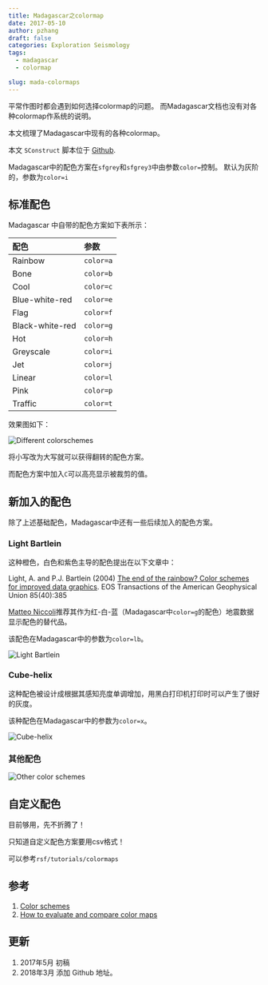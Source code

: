 ```yaml
---
title: Madagascar之colormap
date: 2017-05-10
author: pzhang
draft: false
categories: Exploration Seismology
tags:
  - madagascar
  - colormap

slug: mada-colormaps
---
```



平常作图时都会遇到如何选择colormap的问题。
而Madagascar文档也没有对各种colormap作系统的说明。

本文梳理了Madagascar中现有的各种colormap。

本文 `SConstruct` 脚本位于 [Github](https://github.com/whu-pzhang/Mada/tree/master/colormap).

<!--more-->

Madagascar中的配色方案在`sfgrey`和`sfgrey3`中由参数`color=`控制。
默认为灰阶的，参数为`color=i`

## 标准配色

Madagascar 中自带的配色方案如下表所示：

| 配色            | 参数      |
|:----------------|:----------|
| Rainbow         | `color=a` |
| Bone            | `color=b` |
| Cool            | `color=c` |
| Blue-white-red  | `color=e` |
| Flag            | `color=f` |
| Black-white-red | `color=g` |
| Hot             | `color=h` |
| Greyscale       | `color=i` |
| Jet             | `color=j` |
| Linear          | `color=l` |
| Pink            | `color=p` |
| Traffic         | `color=t` |


效果图如下：

![Different colorschemes](http://opq72e2wz.bkt.clouddn.com/mona.jpg)


将小写改为大写就可以获得翻转的配色方案。

而配色方案中加入`C`可以高亮显示被裁剪的值。

## 新加入的配色

除了上述基础配色，Madagascar中还有一些后续加入的配色方案。

### Light Bartlein

这种橙色，白色和紫色主导的配色提出在以下文章中：

Light, A. and P.J. Bartlein (2004) [The end of the rainbow? Color schemes for improved data graphics](http://geog.uoregon.edu/datagraphics/EOS/). EOS Transactions of the American Geophysical Union 85(40):385  

[Matteo Niccoli](https://mycarta.wordpress.com/2012/03/15/a-good-divergent-color-palette-for-matlab/)推荐其作为红-白-蓝（Madagascar中`color=g`的配色）地震数据显示配色的替代品。

该配色在Madagascar中的参数为`color=lb`。

![Light Bartlein](http://opq72e2wz.bkt.clouddn.com/lb.jpg)


### Cube-helix

这种配色被设计成根据其感知亮度单调增加，用黑白打印机打印时可以产生了很好的灰度。


该种配色在Madagascar中的参数为`color=x`。

![Cube-helix](http://opq72e2wz.bkt.clouddn.com/x.jpg)


### 其他配色


![Other color schemes](http://opq72e2wz.bkt.clouddn.com/colorbars.jpg)


## 自定义配色

目前够用，先不折腾了！

只知道自定义配色方案要用csv格式！

可以参考`rsf/tutorials/colormaps`

## 参考

1. [Color schemes](http://ahay.org/blog/2005/03/28/color-schemes/)
2. [How to evaluate and compare color maps](http://wiki.seg.org/wiki/How_to_evaluate_and_compare_color_maps)

## 更新

1. 2017年5月 初稿
2. 2018年3月 添加 Github 地址。
